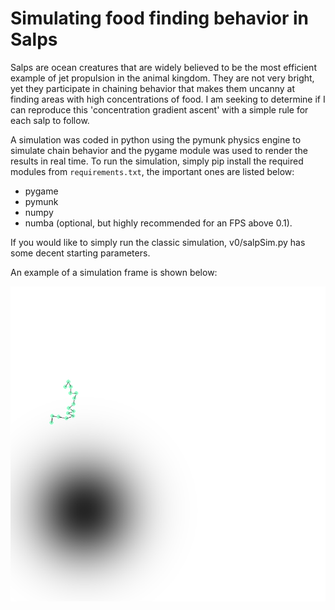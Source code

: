 # Simulating food finding behavior in Salps

Salps are ocean creatures that are widely believed to be the most efficient example of jet propulsion in the animal kingdom. They are not very bright,
yet they participate in chaining behavior that makes them uncanny at finding areas with high concentrations of food. I am seeking to determine if I can 
reproduce this 'concentration gradient ascent' with a simple rule for each salp to follow.

A simulation was coded in python using the pymunk physics engine to simulate chain behavior and the pygame module was used to render the results in real time.
To run the simulation, simply pip install the required modules from `requirements.txt`, the important ones are listed below:
* pygame
* pymunk
* numpy
* numba (optional, but highly recommended for an FPS above 0.1).

If you would like to simply run the classic simulation, v0/salpSim.py has some decent starting parameters.

An example of a simulation frame is shown below:

![Tangled chain of small circles near a blurry dark circle on a white background](img.png)
